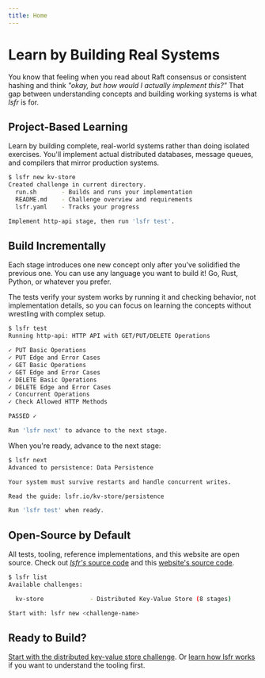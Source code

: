 ```yaml
---
title: Home
---
```


# Learn by Building Real Systems

You know that feeling when you read about Raft consensus or consistent hashing and think _"okay, but how would I actually implement this?"_ That gap between understanding concepts and building working systems is what _lsfr_ is for.

## Project-Based Learning

Learn by building complete, real-world systems rather than doing isolated exercises. You'll implement actual distributed databases, message queues, and compilers that mirror production systems.

```bash
$ lsfr new kv-store
Created challenge in current directory.
  run.sh       - Builds and runs your implementation
  README.md    - Challenge overview and requirements
  lsfr.yaml    - Tracks your progress

Implement http-api stage, then run 'lsfr test'.
```

## Build Incrementally

Each stage introduces one new concept only after you've solidified the previous one. You can use any language you want to build it! Go, Rust, Python, or whatever you prefer.

The tests verify your system works by running it and checking behavior, not implementation details, so you can focus on learning the concepts without wrestling with complex setup.

```bash
$ lsfr test
Running http-api: HTTP API with GET/PUT/DELETE Operations

✓ PUT Basic Operations
✓ PUT Edge and Error Cases
✓ GET Basic Operations
✓ GET Edge and Error Cases
✓ DELETE Basic Operations
✓ DELETE Edge and Error Cases
✓ Concurrent Operations
✓ Check Allowed HTTP Methods

PASSED ✓

Run 'lsfr next' to advance to the next stage.
```

When you're ready, advance to the next stage:

```bash
$ lsfr next
Advanced to persistence: Data Persistence

Your system must survive restarts and handle concurrent writes.

Read the guide: lsfr.io/kv-store/persistence

Run 'lsfr test' when ready.
```

## Open-Source by Default

All tests, tooling, reference implementations, and this website are open source. Check out [_lsfr's_ source code](https://github.com/st3v3nmw/lsfr) and this [website's source code](https://github.com/st3v3nmw/lsfr.io).

```bash
$ lsfr list
Available challenges:

  kv-store             - Distributed Key-Value Store (8 stages)

Start with: lsfr new <challenge-name>
```

## Ready to Build?

[Start with the distributed key-value store challenge](/kv-store). Or [learn how lsfr works](/how-lsfr-works) if you want to understand the tooling first.
